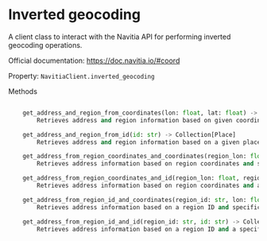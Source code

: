 # Inverted geocoding

A client class to interact with the Navitia API for performing inverted geocoding operations.

Official documentation: <https://doc.navitia.io/#coord>

Property: `NavitiaClient.inverted_geocoding`

Methods

```python

    get_address_and_region_from_coordinates(lon: float, lat: float) -> Collection[Place]
        Retrieves address and region information based on given coordinates.

    get_address_and_region_from_id(id: str) -> Collection[Place]
        Retrieves address and region information based on a given place ID.

    get_address_from_region_coordinates_and_coordinates(region_lon: float, region_lat: float, lon: float, lat: float) -> Collection[Place]
        Retrieves address information based on region coordinates and specific coordinates.

    get_address_from_region_coordinates_and_id(region_lon: float, region_lat: float, id: str) -> Collection[Place]
        Retrieves address information based on region coordinates and a specific place ID.

    get_address_from_region_id_and_coordinates(region_id: str, lon: float, lat: float) -> Collection[Place]
        Retrieves address information based on a region ID and specific coordinates.

    get_address_from_region_id_and_id(region_id: str, id: str) -> Collection[Place]
        Retrieves address information based on a region ID and a specific place ID.
```
